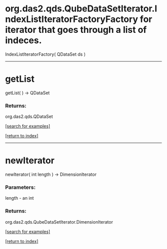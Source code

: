 # org.das2.qds.QubeDataSetIterator.IndexListIteratorFactoryFactory for iterator that goes through a list of indeces.
IndexListIteratorFactory( QDataSet ds )


***
<a name="getList"></a>
# getList
getList(  ) &rarr; QDataSet



### Returns:
org.das2.qds.QDataSet


<a href="https://github.com/autoplot/dev/search?q=getList&unscoped_q=getList">[search for examples]</a>

<a href="https://github.com/autoplot/documentation/blob/master/javadoc/index-all.md">[return to index]</a>

***
<a name="newIterator"></a>
# newIterator
newIterator( int length ) &rarr; DimensionIterator



### Parameters:
length - an int

### Returns:
org.das2.qds.QubeDataSetIterator.DimensionIterator


<a href="https://github.com/autoplot/dev/search?q=newIterator&unscoped_q=newIterator">[search for examples]</a>

<a href="https://github.com/autoplot/documentation/blob/master/javadoc/index-all.md">[return to index]</a>

